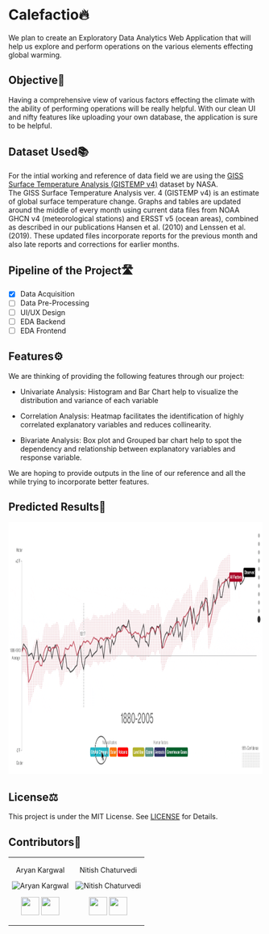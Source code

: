 # Calefactio🔥
We plan to create an Exploratory Data Analytics Web Application that will help us explore and perform operations on the various elements effecting global warming.

## Objective🤔
Having a comprehensive view of various factors effecting the climate with the ability of performing operations will be really helpful. With our clean UI and nifty features like uploading your own database, the application is sure to be helpful.

## Dataset Used📚
For the intial working and reference of data field we are using the [GISS Surface Temperature Analysis (GISTEMP v4)](https://data.giss.nasa.gov/gistemp/) dataset by NASA.<br>
The GISS Surface Temperature Analysis ver. 4 (GISTEMP v4) is an estimate of global surface temperature change. Graphs and tables are updated around the middle of every month using current data files from NOAA GHCN v4 (meteorological stations) and ERSST v5 (ocean areas), combined as described in our publications Hansen et al. (2010) and Lenssen et al. (2019). These updated files incorporate reports for the previous month and also late reports and corrections for earlier months.

## Pipeline of the Project🛣
- [x] Data Acquisition
- [ ] Data Pre-Processing
- [ ] UI/UX Design
- [ ] EDA Backend
- [ ] EDA Frontend

## Features⚙
We are thinking of providing the following features through our project:
- Univariate Analysis: Histogram and Bar Chart help to visualize the distribution and variance of each variable

- Correlation Analysis: Heatmap facilitates the identification of highly correlated explanatory variables and reduces collinearity.

- Bivariate Analysis: Box plot and Grouped bar chart help to spot the dependency and relationship between explanatory variables and response variable.


We are hoping to provide outputs in the line of our reference and all the while trying to incorporate better features.
## Predicted Results🔮
<img src="ClimateChange.gif" height="500px">

## License⚖

This project is under the MIT License. See [LICENSE](LICENSE) for Details.

## Contributors🤝 

<table>
<tr align="center">
<td>

Aryan Kargwal

<p align="center">
<img src = "https://media-exp1.licdn.com/dms/image/C4E03AQF-jQx69fbYiw/profile-displayphoto-shrink_400_400/0/1610317317984?e=1638403200&v=beta&t=aFEY07dTsSqTmm_BpbsAiaQTuHHU_o6Wk552nJ8RXoQ"  height="120" alt="Aryan Kargwal">
</p>
<p align="center">
<a href = "https://github.com/aryankargwal"><img src = "http://www.iconninja.com/files/241/825/211/round-collaboration-social-github-code-circle-network-icon.svg" width="36" height = "36"/></a>
<a href = "https://www.linkedin.com/in/aryan-kargwal-2550561a2/">
<img src = "http://www.iconninja.com/files/863/607/751/network-linkedin-social-connection-circular-circle-media-icon.svg" width="36" height="36"/>
</a>
</p>
</td>

<td>

Nitish Chaturvedi

<p align="center">
<img src = "https://media-exp1.licdn.com/dms/image/C4E03AQHfb4nZEZKXhQ/profile-displayphoto-shrink_400_400/0/1615868393779?e=1638403200&v=beta&t=BU8HkWr2Bxq0OVXqaQcHSDHKnZ6l9n9ttL4O5oSHy2w"  height="120" alt="Nitish Chaturvedi">
</p>
<p align="center">
<a href = "https://github.com/waterupto"><img src = "http://www.iconninja.com/files/241/825/211/round-collaboration-social-github-code-circle-network-icon.svg" width="36" height = "36"/></a>
<a href = "https://www.linkedin.com/in/waterupto/">
<img src = "http://www.iconninja.com/files/863/607/751/network-linkedin-social-connection-circular-circle-media-icon.svg" width="36" height="36"/>
</a>
</p>
</td>
</table>
